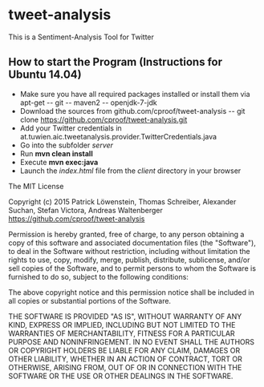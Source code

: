 # tweet-analysis

This is a Sentiment-Analysis Tool for Twitter


How to start the Program (Instructions for Ubuntu 14.04)
---

- Make sure you have all required packages installed or install them via apt-get
-- git
-- maven2
-- openjdk-7-jdk
- Download the sources from github.com/cproof/tweet-analysis
-- git clone https://github.com/cproof/tweet-analysis.git
- Add your Twitter credentials in at.tuwien.aic.tweetanalysis.provider.TwitterCredentials.java
- Go into the subfolder *server*
- Run **mvn clean install**
- Execute **mvn exec:java**
- Launch the *index.html* file from the *client* directory in your browser

The MIT License

Copyright (c) 2015 Patrick Löwenstein, Thomas Schreiber, Alexander Suchan, Stefan Victora, Andreas Waltenberger https://github.com/cproof/tweet-analysis

Permission is hereby granted, free of charge, to any person obtaining a copy
of this software and associated documentation files (the "Software"), to deal
in the Software without restriction, including without limitation the rights
to use, copy, modify, merge, publish, distribute, sublicense, and/or sell
copies of the Software, and to permit persons to whom the Software is
furnished to do so, subject to the following conditions:

The above copyright notice and this permission notice shall be included in
all copies or substantial portions of the Software.

THE SOFTWARE IS PROVIDED "AS IS", WITHOUT WARRANTY OF ANY KIND, EXPRESS OR
IMPLIED, INCLUDING BUT NOT LIMITED TO THE WARRANTIES OF MERCHANTABILITY,
FITNESS FOR A PARTICULAR PURPOSE AND NONINFRINGEMENT. IN NO EVENT SHALL THE
AUTHORS OR COPYRIGHT HOLDERS BE LIABLE FOR ANY CLAIM, DAMAGES OR OTHER
LIABILITY, WHETHER IN AN ACTION OF CONTRACT, TORT OR OTHERWISE, ARISING FROM,
OUT OF OR IN CONNECTION WITH THE SOFTWARE OR THE USE OR OTHER DEALINGS IN
THE SOFTWARE.

